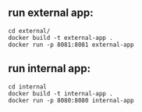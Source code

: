 
## run external app:
```
cd external/
docker build -t external-app .
docker run -p 8081:8081 external-app
```
## run internal app:
```
cd internal
docker build -t internal-app .
docker run -p 8080:8080 internal-app
```